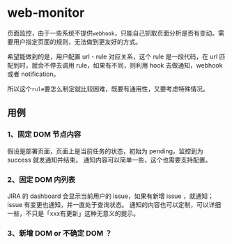 # web-monitor

页面监控，由于一些系统不提供`webhook`，只能自己抓取页面分析是否有变动。需要用户指定页面的规则，无法做到更友好的方式。

希望能做到的是，用户配置 url - rule 对应关系，这个 rule 是一段代码，在 url 匹配到时，就会不停去调用 rule，如果有不同，则利用 hook 去做通知，webhook 或者 notification。

所以这个`rule`要怎么制定就比较困难，既要有通用性，又要考虑特殊情况。

## 用例

### 1、固定 DOM 节点内容

假设是部署页面，页面上是当前任务的状态，初始为 pending，监控到为 success 就发通知并结束。
通知内容可以简单一些，这个也需要支持配置。

### 2、固定 DOM 内列表

JIRA 的 dashboard 会显示当前用户的 issue，如果有新增 issue ，就通知；issue 有变更也通知，并一直处于查询状态。
通知的内容也可以定制，可以详细一些，不只是「xxx有更新」这种无意义的提示。

### 3、新增 DOM or 不确定 DOM ？

